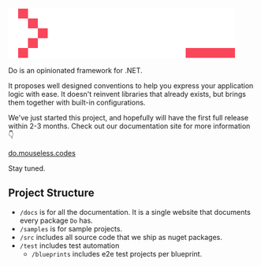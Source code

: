 ![](./docs/.theme/public/logo-full-primary.svg)

Do is an opinionated framework for .NET.

It proposes well designed conventions to help you express your application
logic with ease. It doesn't reinvent libraries that already exists, but brings
them together with built-in configurations.

We've just started this project, and hopefully will have the first full release
within 2-3 months. Check out our documentation site for more information
:point_down:

[do.mouseless.codes](https://do.mouseless.codes)

Stay tuned.

## Project Structure

- `/docs` is for all the documentation. It is a single website that documents
  every package `Do` has.
- `/samples` is for sample projects.
- `/src` includes all source code that we ship as nuget packages.
- `/test` includes test automation
  - `/blueprints` includes e2e test projects per blueprint.
